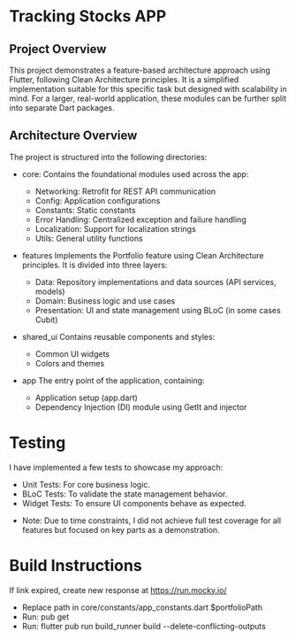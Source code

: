 # Tracking Stocks APP
## Project Overview
This project demonstrates a feature-based architecture approach using Flutter, following Clean Architecture principles. It is a simplified implementation suitable for this specific task but designed with scalability in mind. For a larger, real-world application, these modules can be further split into separate Dart packages.

## Architecture Overview
The project is structured into the following directories:

- core: 
Contains the foundational modules used across the app:

  - Networking: Retrofit for REST API communication
  - Config: Application configurations
  - Constants: Static constants
  - Error Handling: Centralized exception and failure handling
  - Localization: Support for localization strings
  - Utils: General utility functions
- features
Implements the Portfolio feature using Clean Architecture principles. It is divided into three layers:

  - Data: Repository implementations and data sources (API services, models)
  - Domain: Business logic and use cases
  - Presentation: UI and state management using BLoC (in some cases Cubit)
- shared_ui
Contains reusable components and styles:

  - Common UI widgets
  - Colors and themes
- app
The entry point of the application, containing:

  - Application setup (app.dart)
  - Dependency Injection (DI) module using GetIt and injector

# Testing
I have implemented a few tests to showcase my approach:

- Unit Tests: For core business logic.
- BLoC Tests: To validate the state management behavior.
- Widget Tests: To ensure UI components behave as expected.
* Note: Due to time constraints, I did not achieve full test coverage for all features but focused on key parts as a demonstration.

# Build Instructions
If link expired, create new response at https://run.mocky.io/
- Replace path in core/constants/app_constants.dart $portfolioPath
- Run: pub get
- Run: flutter pub run build_runner build --delete-conflicting-outputs

